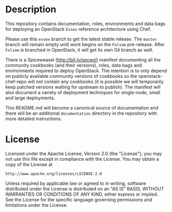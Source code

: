 Description
===========
This repository contains documentation, roles, environments and data bags for deploying an OpenStack `Essex` reference architecture using Chef.

Please use this `essex` branch to get the latest stable release. The `master` branch will remain empty until work begins on the `Folsom` pre-release. After `Folsom` is branched in OpenStack, it will get its own Git branch as well.

There is a Spiceweasel (http://bit.ly/spcwsl) manifest documenting all the community cookbooks (and their versions), roles, data bags and environments required to deploy OpenStack. The intention is to only depend on publicly available community versions of cookbooks so the openstack-chef-repo will not contain any cookbooks (it is possible we will temporarily keep patched versions waiting for upstream to publish). The manifest will also document a variety of deployment techniques for single-node, small and large deployments.

This README.md will become a canonical source of documentation and there will be an additional `documentation` directory in the repository with more detailed instructions.

License
=======
Licensed under the Apache License, Version 2.0 (the "License");
you may not use this file except in compliance with the License.
You may obtain a copy of the License at

    http://www.apache.org/licenses/LICENSE-2.0

Unless required by applicable law or agreed to in writing, software
distributed under the License is distributed on an "AS IS" BASIS,
WITHOUT WARRANTIES OR CONDITIONS OF ANY KIND, either express or implied.
See the License for the specific language governing permissions and
limitations under the License.

